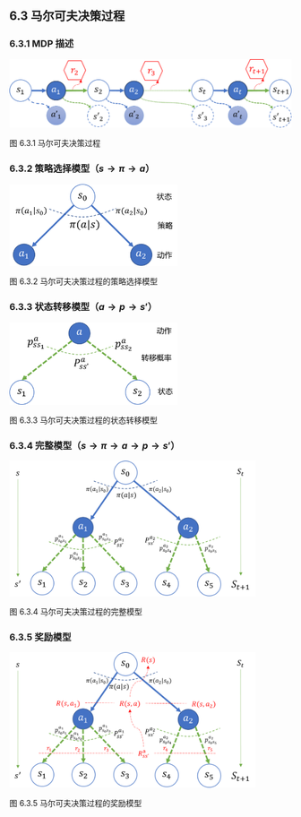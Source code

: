 
## 6.3 马尔可夫决策过程

### 6.3.1 MDP 描述

<img src="./img/mdp-0.png" width=700>

图 6.3.1 马尔可夫决策过程


### 6.3.2 策略选择模型（$s \to \pi \to a$）


<img src="./img/mdp-state-action.png" width=300>

图 6.3.2 马尔可夫决策过程的策略选择模型

### 6.3.3 状态转移模型（$a \to p \to s'$）

<img src="./img/mdp-action-state.png" width=300>

图 6.3.3 马尔可夫决策过程的状态转移模型

### 6.3.4 完整模型（$s \to \pi \to a \to p \to s'$）

<img src="./img/mdp-1.png" width=440>

图 6.3.4 马尔可夫决策过程的完整模型

### 6.3.5 奖励模型

<img src="./img/mdp-reward.png" width=440>

图 6.3.5 马尔可夫决策过程的奖励模型

